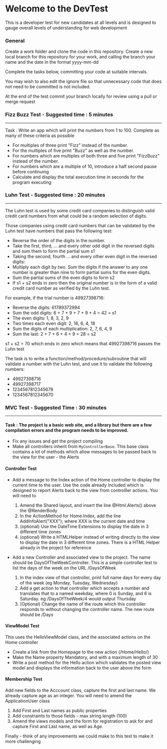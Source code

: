 # Welcome to the DevTest


This is a developer test for new candidates at all levels and is designed to gauge overall levels of understanding for web development

### General

Create a work folder and clone the code in this repository. Create a new local branch for this repository for your work, and calling the branch your name and the date in the format yyyy-mm-dd

Complete the tasks below, committing your code at suitable intervals. 

You may wish to also edit the ignore file so that unnecessary code that does not need to be committed is not included.

At the end of the test commit your branch locally for review using a pull or merge request


### Fizz Buzz Test - Suggested time : 5 minutes
***

Task : Write an app which will print the numbers from 1 to 100. Complete as many of these criteria as possible
* For multiples of three print "Fizz" instead of the number. 
* For the multiples of five print "Buzz" as well as the number. 
* For numbers which are multiples of both three and five print "FizzBuzz" instead of the number.
* For numbers which are a multiple of 10, introduce a half second pause before continuing
* Calculate and display the total execution time in seconds for the program executing


### Luhn Test - Suggested time : 20 minutes
***
The Luhn test is used by some credit card companies to distinguish valid credit card numbers from what could be a random selection of digits.

Those companies using credit card numbers that can be validated by the Luhn test have numbers that pass the following test:
* Reverse the order of the digits in the number.
* Take the first, third, ... and every other odd digit in the reversed digits and sum them to form the partial sum s1
* Taking the second, fourth ... and every other even digit in the reversed digits:
* Multiply each digit by two. Sum the digits if the answer to any one number is greater than nine to form partial sums for the even digits.
* Sum the partial sums of the even digits to form s2
* If s1 + s2 ends in zero then the original number is in the form of a valid credit card number as verified by the Luhn test.


For example, if the trial number is 49927398716:
* Reverse the digits: 61789372994
* Sum the odd digits: 6 + 7 + 9 + 7 + 9 + 4 = 42 = s1
* The even digits: 1,  8,  3,  2,  9
* Two times each even digit: 2, 16,  6,  4, 18
* Sum the digits of each multiplication: 2,  7,  6,  4,  9
* Sum the last: 2 + 7 + 6 + 4 + 9 = 28 = s2

s1 + s2 = 70 which ends in zero which means that 49927398716 passes the Luhn test

The task is to write a function/method/procedure/subroutine that will validate a number with the Luhn test, and use it to validate the following numbers:
* 49927398716
* 49927398717
* 1234567812345678
* 1234567812345670



### MVC Test - Suggested Time : 30 minutes
***

#### Task : The project is a basic web site, and a library but there are a few compilation errors and the program needs to be improved.
* Fix any issues and get the project compiling
* Make all controllers inherit from `MyControllerBase`. This base class contains a lot of methods which allow messages to be passed back to the view for the user - the Alerts

#### Controller Test

* Add a message to the Index action of the Home controller to display the current time to the user. Use the code already included which is designed to report Alerts back to the view from controlller actions. You will need to
   1. Amend the Shared layout, and insert the line @Html.Alerts() above the @RenderBody
   2. In the ActionMethod for Home.Index, add the line AddInfoAlert("XXX"); where XXX is the current date and time
   3. (optional) Use the DateTime Extensions to display the date in 3 different time zones
   4. (optional) Write a HTMLHelper instead of writing directly to the view to display the date in 3 different time zones. There is a HTML Helper already in the project for reference
   
* Add a new Controller and associated view to the project. The name should be DaysOfTheWeekController. This is a simple controller test to list the days of the week on the URL /DaysOfWeek
   1. In the index view of that controller, print full name days for every day of the week (eg Monday, Tuesday, Wednesday)
   2. Add a get action to that controller which accepts a number and translates that to a named weekday, where 0 is Sunday, and 6 is Saturday. eg /DaysOfTheWeek/4 would output Thursday
   3. (Optional) Change the name of the route which this controller responds to without changing the controller name. The new route should be /Days

#### ViewModel Test
This uses the HelloViewModel class, and the associated actions on the Home controller
* Create a link from the Homepage to the new action (/Home/Hello/)
* Make the Name property Mandatory, and with a maximum length of 30
* Write a post method for the Hello action which validates the posted view model and displays the information back to the user above the form

#### Membership Test
Add new fields to the Acccount class, capture the first and last name. We already capture age as an integer. You will need to amend the ApplicationUser class
  1. Add First and Last names as public properties
  2. Add constraints to those fields - max string length (100)
  3. Amend the views models and the form for registration to ask for and capture First and Last name, as well as Age. 

Finally - think of any improvements we could make to this test to make it more challenging
